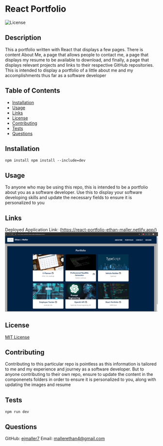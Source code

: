 # React Portfolio
  ![License](https://img.shields.io/badge/license-MIT-blue.svg)

  ## Description
  This a portfolio written with React that displays a few pages.  There is content About Me, a page that allows people to contact me, a page that displays my resume to be available to download, and finally, a page that displays relevant projects and links to their respective GitHub repositories.  This is intended to display a portfolio of a little about me and my accomplishments thus far as a software developer

  ## Table of Contents
  - [Installation](#installation)
  - [Usage](#usage)
  - [Links](#links)
  - [License](#license)
  - [Contributing](#contributing)
  - [Tests](#tests)
  - [Questions](#questions)

  ## Installation
  ```
  npm install npm install --include=dev
  ```

  ## Usage
  To anyone who may be using this repo, this is intended to be a portfolio about you as a software developer. Use this to display your software developing skills and update the necessary fields to ensure it is personalized to you

  ## Links
  Deployed Application Link: (https://react-portfolio-ethan-maller.netlify.app/)
  ![Deployed Application](DeployedApplication.png)

  ## License
  [MIT License](https://opensource.org/licenses/MIT)

  ## Contributing
  Contributing to this particular repo is pointless as this information is tailored to me and my experience and journey as a software developer. But to anyone contributing to their own repo, ensure to update the content in the componenets folders in order to ensure it is personalized to you, along with updating the images and resume

  ## Tests
  ```
  npm run dev
  ```

  ## Questions
  GitHub: [ejmaller7](https://github.com/ejmaller7)
  Email: mallerethan4@gmail.com
